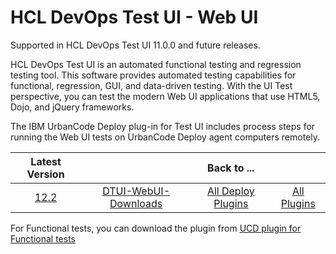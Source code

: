 # HCL DevOps Test UI - Web UI

Supported in HCL DevOps Test UI 11.0.0 and future releases.

HCL DevOps Test UI is an automated functional testing and regression testing tool. This software provides automated testing capabilities for functional, regression, GUI, and data-driven testing. With the UI Test perspective, you can test the modern Web UI applications that use HTML5, Dojo, and jQuery frameworks.

The IBM UrbanCode Deploy plug-in for Test UI includes process steps for running the Web UI tests on UrbanCode Deploy agent computers remotely.

|Latest Version||Back to ...||
| :---: | :---: | :---: | :---: |
|[12.2](https://raw.githubusercontent.com/UrbanCode/IBM-UCD-PLUGINS/main/files/HCLDevOpsTestUIWebUI/DTUI-UITest-DD-HCL-12.2.zip)|[DTUI-WebUI-Downloads](downloads.md)|[All Deploy Plugins](../README.md)|[All Plugins](../../index.md)|

For Functional tests, you can download the plugin from [UCD plugin for Functional tests](https://github.com/UrbanCode/IBM-UCx-PLUGIN-DOCS/blob/main/docs/UCD/HCLDevOpsTestUI/README.md) 
